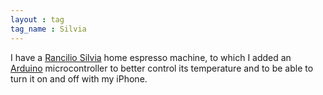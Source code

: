 ```yaml
---
layout : tag
tag_name : Silvia
--- 
```


I have a [Rancilio Silvia](http://www.ranciliogroup.com/1-Rancilio-Homeline--Silvia) home espresso machine, to which I added an [Arduino](/tags/Arduino) microcontroller to better control its temperature and to be able to turn it on and off with my iPhone.